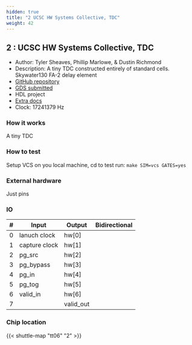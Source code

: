 ```yaml
---
hidden: true
title: "2 UCSC HW Systems Collective, TDC"
weight: 42
---
```


## 2 : UCSC HW Systems Collective, TDC

* Author: Tyler Sheaves, Phillip Marlowe, &amp; Dustin Richmond
* Description: A tiny TDC constructed entirely of standard cells. Skywater130 FA-2 delay element
* [GitHub repository](https://github.com/tsheaves/tt06_hsc_tdc)
* [GDS submitted](https://github.com/tsheaves/tt06_hsc_tdc/actions/runs/8748882952)
* HDL project
* [Extra docs]()
* Clock: 17241379 Hz

<!---

This file is used to generate your project datasheet. Please fill in the information below and delete any unused
sections.

You can also include images in this folder and reference them in the markdown. Each image must be less than
512 kb in size, and the combined size of all images must be less than 1 MB.
-->


### How it works

A tiny TDC

### How to test

Setup VCS on you local machine, cd to test run:
`make SIM=vcs GATES=yes`

### External hardware

Just pins


### IO

| #             | Input    | Output   | Bidirectional   |
| ------------- | -------- | -------- | --------------- |
| 0 | lanuch clock  | hw[0]  |      |
| 1 | capture clock  | hw[1]  |      |
| 2 | pg_src  | hw[2]  |      |
| 3 | pg_bypass  | hw[3]  |      |
| 4 | pg_in  | hw[4]  |      |
| 5 | pg_tog  | hw[5]  |      |
| 6 | valid_in  | hw[6]  |      |
| 7 |   | valid_out  |      |


### Chip location

{{< shuttle-map "tt06" "2" >}}

